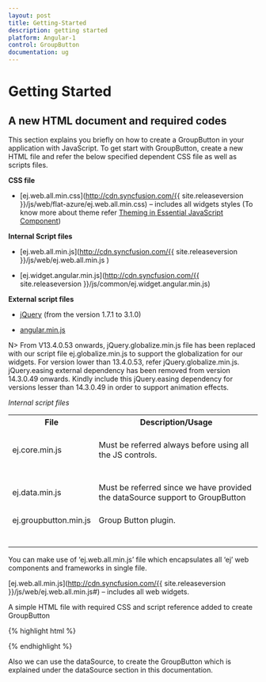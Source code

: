 ```yaml
---
layout: post
title: Getting-Started
description: getting started
platform: Angular-1
control: GroupButton
documentation: ug
---
```



# Getting Started

## A new HTML document and required codes

This section explains you briefly on how to create a GroupButton in your application with JavaScript. To get start with GroupButton, create a new HTML file and refer the below specified dependent CSS file as well as scripts files.

**CSS file**

* [ej.web.all.min.css](http://cdn.syncfusion.com/{{ site.releaseversion }}/js/web/flat-azure/ej.web.all.min.css) – includes all widgets styles (To know more about theme refer [Theming in Essential JavaScript Component](http://help.syncfusion.com/js/theming-in-essential-javascript-components#))

**Internal Script files**

* [ej.web.all.min.js](http://cdn.syncfusion.com/{{ site.releaseversion }}/js/web/ej.web.all.min.js )

* [ej.widget.angular.min.js](http://cdn.syncfusion.com/{{ site.releaseversion }}/js/common/ej.widget.angular.min.js)

**External script files**

* [jQuery](http://jquery.com/#) (from the version 1.7.1 to 3.1.0)

* [angular.min.js](http://cdn.syncfusion.com/js/assets/external/angular.min.js)

N> From V13.4.0.53 onwards, jQuery.globalize.min.js file has been replaced with our script file ej.globalize.min.js to support the globalization for our widgets. For version lower than 13.4.0.53, refer jQuery.globalize.min.js. jQuery.easing external dependency has been removed from version 14.3.0.49 onwards. Kindly include this jQuery.easing dependency for versions lesser than 14.3.0.49 in order to support animation effects.

*Internal script files*

<table>
<tr>
<th>
File<br/><br/></th><th>
Description/Usage<br/><br/></th></tr>
<tr>
<td>
ej.core.min.js<br/><br/><br/></td><td>
Must be referred always before using all the JS controls.<br/><br/><br/></td></tr>
<tr>
<td>
ej.data.min.js<br/><br/></td><td>
Must be referred since we have provided the dataSource support to GroupButton<br/><br/></td></tr>
<tr>
<td>
ej.groupbutton.min.js<br/><br/><br/></td><td>
Group Button plugin.<br/><br/><br/></td></tr>
</table>

You can make use of ‘ej.web.all.min.js’ file which encapsulates all ‘ej’ web components and frameworks in single file.

[ej.web.all.min.js](http://cdn.syncfusion.com/{{ site.releaseversion }}/js/web/ej.web.all.min.js#) – includes all web widgets.

A simple HTML file with required CSS and script reference added to create GroupButton

{% highlight html %}
    <!DOCTYPE html>
    <html>
    <head>
        <meta name="viewport" content="width=device-width, initial-scale=1.0" charset="utf-8" /> <!-- style sheet for default theme(flat azure) -->
        <link href="http://cdn.syncfusion.com/{{ site.releaseversion }}/js/web/flat-azure/ej.web.all.min.css" rel="stylesheet" /> <!--scripts-->
        <script src="http://cdn.syncfusion.com/js/assets/external/jquery-1.11.3.min.js"></script>
        <script src="http://cdn.syncfusion.com/{{ site.releaseversion }}/js/web/ej.web.all.min.js"> </script>
    </head>
    <body>
        <!--Place input element to create GroupButton-->
        <script>

            // Place your script code here to initialize GroupButton

        </script>
    </body>
    </html>
{% endhighlight %}



## GroupButton initialization

GroupButton can be created using **&lt;DIV&gt;** tag or **&lt;SPAN&gt;** tag and corresponding child button elements can be rendered as **&lt;LI&gt;** tag or **&lt;HREF&gt;** tag. Below is the sample code to showcase the rendering the GroupButton with **&lt;LI&gt;** tags in HTML page,

{% highlight html %}
<div id="groupButton" ej-groupbutton e-groupbuttonmode="radiobutton" e-width="100%" e-showroundedcorner="true" >
<ul>
    <li> Save </li>
    <li> Open </li>
    <li> Delete </li>
</ul>
</div>

{% endhighlight %}

{% highlight js %}
<script>
angular.module('GroupBtnCtrl', ['ejangular'])
.controller('GroupBtnCtller', function ($scope) {

});
</script>

{% endhighlight %}

Also we can use the dataSource, to create the GroupButton which is explained under the dataSource section in this documentation.


